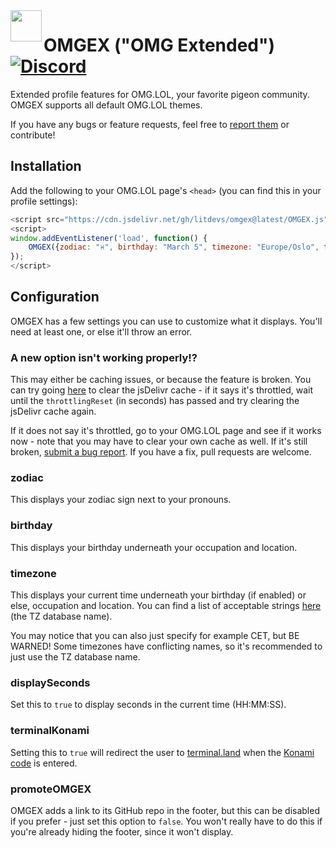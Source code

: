 <image src=".github/OMGEX.png" width="50" align="left">

# OMGEX ("OMG Extended") [![Discord](https://img.shields.io/discord/868937321402204220?color=5865f2&label=chat&logo=discord&logoColor=7289da)](https://discord.gg/litdevs)

Extended profile features for OMG.LOL, your favorite pigeon community. OMGEX supports all default OMG.LOL themes. 
    
If you have any bugs or feature requests, feel free to [report them](https://github.com/LITdevs/OMGEX/issues/new/choose) or contribute!

## Installation

Add the following to your OMG.LOL page's `<head>` (you can find this in your profile settings):

```js
<script src="https://cdn.jsdelivr.net/gh/litdevs/omgex@latest/OMGEX.js"></script>
<script>
window.addEventListener('load', function() {
    OMGEX({zodiac: "♓", birthday: "March 5", timezone: "Europe/Oslo", terminalKonami: true});
});
</script>
```

## Configuration

OMGEX has a few settings you can use to customize what it displays. You'll need at least one, or else it'll throw an error.

### A new option isn't working properly!?

This may either be caching issues, or because the feature is broken. You can try going [here](https://purge.jsdelivr.net/gh/litdevs/omgex@latest/OMGEX.js) to clear the jsDelivr cache - if it says it's throttled, wait until the `throttlingReset` (in seconds) has passed and try clearing the jsDelivr cache again.

If it does not say it's throttled, go to your OMG.LOL page and see if it works now - note that you may have to clear your own cache as well. If it's still broken, [submit a bug report](https://github.com/LITdevs/OMGEX/issues/new). If you have a fix, pull requests are welcome.

### zodiac

This displays your zodiac sign next to your pronouns.

### birthday

This displays your birthday underneath your occupation and location.

### timezone

This displays your current time underneath your birthday (if enabled) or else, occupation and location. You can find a list of acceptable strings [here](https://en.wikipedia.org/wiki/List_of_tz_database_time_zones#List) (the TZ database name). 

You may notice that you can also just specify for example CET, but BE WARNED! Some timezones have conflicting names, so it's recommended to just use the TZ database name.

### displaySeconds

Set this to `true` to display seconds in the current time (HH:MM:SS).

### terminalKonami

Setting this to `true` will redirect the user to [terminal.land](https://terminal.land/) when the [Konami code](https://en.wikipedia.org/wiki/Konami_Code) is entered.
    
### promoteOMGEX

OMGEX adds a link to its GitHub repo in the footer, but this can be disabled if you prefer - just set this option to `false`. You won't really have to do this if you're already hiding the footer, since it won't display.

